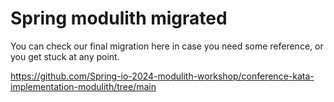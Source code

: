 # Spring modulith migrated

You can check our final migration here in case you need some reference, or you
get stuck at any point.

https://github.com/Spring-io-2024-modulith-workshop/conference-kata-implementation-modulith/tree/main
